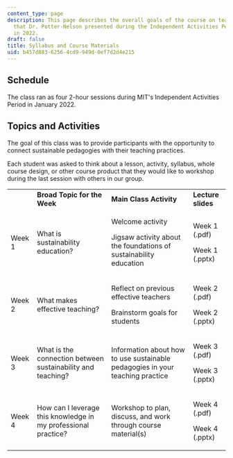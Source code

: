 ```yaml
---
content_type: page
description: This page describes the overall goals of the course on teaching for sustainability
  that Dr. Potter-Nelson presented during the Independent Activities Period at MIT
  in 2022.
draft: false
title: Syllabus and Course Materials
uid: b457d883-6256-4cd9-949d-0ef7d2d4e215
---
```

## Schedule

The class ran as four 2-hour sessions during MIT's Independent Activities Period in January 2022.

## Topics and Activities

The goal of this class was to provide participants with the opportunity to connect sustainable pedagogies with their teaching practices.

Each student was asked to think about a lesson, activity, syllabus, whole course design, or other course product that they would like to workshop during the last session with others in our group.

<table><tbody><tr><td>&nbsp;</td><td><strong>Broad Topic for the Week</strong></td><td><strong>Main Class Activity</strong></td><td><strong>Lecture slides</strong></td></tr><tr><td>Week 1</td><td>What is sustainability education?</td><td><p>Welcome activity</p><p>Jigsaw activity about the foundations of sustainability education</p></td><td><p><a class="resource-link" data-uuid="%5B%229f850f8f-c98c-4ca9-938e-776f0e9f731b%22%5D">Week 1 (.pdf)</a></p><p><a class="resource-link" data-uuid="%5B%2295c2ebe0-decd-4483-8529-5cbdf3805fc5%22%5D">Week 1 (.pptx)</a></p></td></tr><tr><td>Week 2</td><td>What makes effective teaching?</td><td><p>Reflect on previous effective teachers</p><p>Brainstorm goals for students</p></td><td><p><a class="resource-link" data-uuid="%5B%22ce63467b-41d3-4e17-b3bf-28582956283f%22%5D">Week 2 (.pdf)</a></p><p><a class="resource-link" data-uuid="%5B%22457d5cd9-09d8-459a-b0fe-c5b662016558%22%5D">Week 2 (.pptx)</a></p></td></tr><tr><td>Week 3</td><td>What is the connection between sustainability and teaching?</td><td>Information about how to use sustainable pedagogies in your teaching practice</td><td><p><a class="resource-link" data-uuid="%5B%22c8645fbd-abd4-4e25-8ddc-3faa6e17517d%22%5D">Week 3 (.pdf)</a></p><p><a class="resource-link" data-uuid="%5B%223c92517c-99ad-428b-ba82-f0572e883fd1%22%5D">Week 3 (.pptx)</a></p></td></tr><tr><td>Week 4</td><td>How can I leverage this knowledge in my professional practice?</td><td>Workshop to plan, discuss, and work through course material(s)</td><td><p><a class="resource-link" data-uuid="%5B%2243e08dcf-6052-4f74-83e0-4bbbb05b0a80%22%5D">Week 4 (.pdf)</a></p><p><a class="resource-link" data-uuid="%5B%2274dec44f-d299-49fd-b91c-0a77f4afc80a%22%5D">Week 4 (.pptx)</a></p></td></tr></tbody></table>